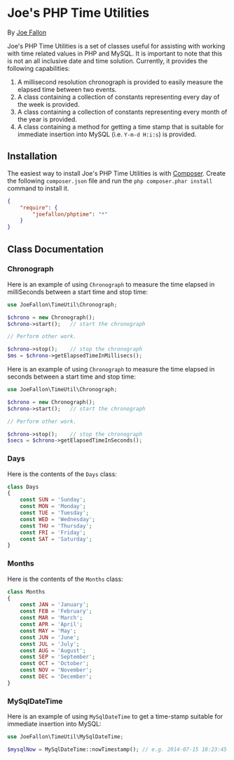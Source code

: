 Joe's PHP Time Utilities
========================

By [Joe Fallon](http://blog.joefallon.net)

Joe's PHP Time Utilities is a set of classes useful for assisting with
working with time related values in PHP and MySQL. It is important to
note that this is not an all inclusive date and time solution. Currently,
it provides the following capabilities:

1. A millisecond resolution chronograph is provided to easily measure the
   elapsed time between two events.
2. A class containing a collection of constants representing every day of
   the week is provided.
3. A class containing a collection of constants representing every month
   of the year is provided.
4. A class containing a method for getting a time stamp that is suitable
   for immediate insertion into MySQL (i.e. `Y-m-d H:i:s`) is provided.

Installation
------------

The easiest way to install Joe's PHP Time Utilities is with
[Composer](https://getcomposer.org/). Create the following `composer.json` file
and run the `php composer.phar install` command to install it.

```json
{
    "require": {
        "joefallon/phptime": "*"
    }
}
```

Class Documentation
-------------------

### Chronograph

Here is an example of using `Chronograph` to measure the time elapsed in
milliSeconds between a start time and stop time:

```php
use JoeFallon\TimeUtil\Chronograph;

$chrono = new Chronograph();
$chrono->start();   // start the chronograph

// Perform other work.

$chrono->stop();    // stop the chronograph
$ms = $chrono->getElapsedTimeInMillisecs();
```

Here is an example of using `Chronograph` to measure the time elapsed in
seconds between a start time and stop time:

```php
use JoeFallon\TimeUtil\Chronograph;

$chrono = new Chronograph();
$chrono->start();   // start the chronograph

// Perform other work.

$chrono->stop();    // stop the chronograph
$secs = $chrono->getElapsedTimeInSeconds();
```

### Days

Here is the contents of the `Days` class:

```php
class Days
{
    const SUN = 'Sunday';
    const MON = 'Monday';
    const TUE = 'Tuesday';
    const WED = 'Wednesday';
    const THU = 'Thursday';
    const FRI = 'Friday';
    const SAT = 'Saturday';
}
```

### Months

Here is the contents of the `Months` class:

```php
class Months
{
    const JAN = 'January';
    const FEB = 'February';
    const MAR = 'March';
    const APR = 'April';
    const MAY = 'May';
    const JUN = 'June';
    const JUL = 'July';
    const AUG = 'August';
    const SEP = 'September';
    const OCT = 'October';
    const NOV = 'November';
    const DEC = 'December';
}
```

### MySqlDateTime

Here is an example of using `MySqlDateTime` to get a time-stamp suitable for
immediate insertion into MySQL:


```php
use JoeFallon\TimeUtil\MySqlDateTime;

$mysqlNow = MySqlDateTime::nowTimestamp(); // e.g. 2014-07-15 18:23:45
```